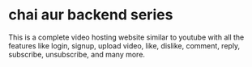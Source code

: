 # chai aur backend series

This is a complete video hosting website similar to youtube with all the features like login, signup, upload video, like, dislike, comment, reply, subscribe, unsubscribe, and many more.